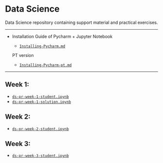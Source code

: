 # Data Science
Data Science repository containing support material and practical exercises.

---
- Installation Guide of Pycharm + Jupyter Notebook
  - [`Installing-Pycharm.md`](https://github.com/AISIC-Lab/Data-Science/blob/main/Installing-Pycharm.md)

  PT version
    - [`Installing-Pycharm-pt.md`](https://github.com/AISIC-Lab/Data-Science/blob/main/Installing-Pycharm-pt.md)

---
## Week 1:
  - [`ds-pr-week-1-student.ipynb`](https://github.com/AISIC-Lab/Data-Science/blob/main/Week_1/ds-pr-week-1-student.ipynb)
  - [`ds-pr-week-1-solution.ipynb`](https://github.com/AISIC-Lab/Data-Science/blob/main/Week_1/ds-pr-week-1-solution.ipynb)

## Week 2:
  - [`ds-pr-week-2-student.ipynb`](https://github.com/AISIC-Lab/Data-Science/blob/main/Week_2/ds-pr-week-2-student.ipynb)

## Week 3:
  - [`ds-pr-week-3-student.ipynb`](https://github.com/AISIC-Lab/Data-Science/blob/main/Week_3/ds-pr-week-3-student.ipynb)

